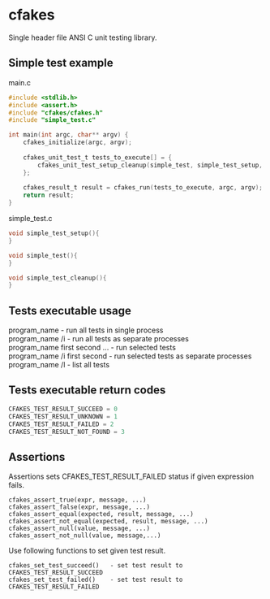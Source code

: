 # cfakes
Single header file ANSI C unit testing library.

## Simple test example

main.c
``` main.c
#include <stdlib.h>
#include <assert.h>
#include "cfakes/cfakes.h"
#include "simple_test.c"

int main(int argc, char** argv) {
	cfakes_initialize(argc, argv);
	
	cfakes_unit_test_t tests_to_execute[] =	{
		cfakes_unit_test_setup_cleanup(simple_test, simple_test_setup, simple_test_cleanup),
	};
	
	cfakes_result_t result = cfakes_run(tests_to_execute, argc, argv);
	return result;
}
```

simple_test.c
``` c
void simple_test_setup(){
}

void simple_test(){
}

void simple_test_cleanup(){
}
```

## Tests executable usage
program_name                  - run all tests in single process\
program_name /i               - run all tests as separate processes\
program_name first second ... - run selected tests\
program_name /i first second  - run selected tests as separate processes\
program_name /l               - list all tests

## Tests executable return codes
``` c
CFAKES_TEST_RESULT_SUCCEED = 0
CFAKES_TEST_RESULT_UNKNOWN = 1
CFAKES_TEST_RESULT_FAILED = 2
CFAKES_TEST_RESULT_NOT_FOUND = 3
```

## Assertions
Assertions sets CFAKES_TEST_RESULT_FAILED status if given expression fails. 
```
cfakes_assert_true(expr, message, ...)				
cfakes_assert_false(expr, message, ...)				
cfakes_assert_equal(expected, result, message, ...)	
cfakes_assert_not_equal(expected, result, message, ...)
cfakes_assert_null(value, message, ...)
cfakes_assert_not_null(value, message,...)
```
Use following functions to set given test result.
```
cfakes_set_test_succeed()	- set test result to CFAKES_TEST_RESULT_SUCCEED
cfakes_set_test_failed()	- set test result to CFAKES_TEST_RESULT_FAILED 
```
